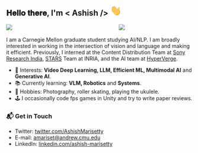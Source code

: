 <h2> 𝐇𝐞𝐥𝐥𝐨 𝐭𝐡𝐞𝐫𝐞, I'm < Ashish /> <img src="https://raw.githubusercontent.com/ABSphreak/ABSphreak/master/gifs/Hi.gif" width="30px"></h2>
<img align='right' src='https://user-images.githubusercontent.com/5713670/87202985-820dcb80-c2b6-11ea-9f56-7ec461c497c3.gif' width='200"'>

[![](https://komarev.com/ghpvc/?username=ashish013&color=orange&label=Visitors)](https://github.com/antonkomarev/github-profile-views-counter)  

I am a Carnegie Mellon graduate student studying AI/NLP. I am broadly interested in working in the intersection of vision and language and making it efficient. Previously, I interned at the Content Distribution Team at [Sony Research India](https://www.sonyresearchindia.com/),  [STARS](https://team.inria.fr/stars/en/research/) Team at INRIA, and the AI team at [HyperVerge](https://hyperverge.co/).

<!--- - 🔭 Bachelor's degree in **Data Science and Artificial Intelligence** at IIIT-NR ---> 
- 🌱 Interests: **Video Deep Learning, LLM, Efficient ML, Multimodal AI** and **Generative AI**.
- 📚 Currently learning: **VLM, Robotics** and **Systems**.
- 🌴 Hobbies: Photography, roller skating, playing the ukulele.
- 🕹️ I occasionally code fps games in Unity and try to write paper reviews.

### 📬 Get in Touch

- Twitter: [twitter.com/AshishMarisetty](https://twitter.com/AshishMarisetty)
- E-mail: amariset@andrew.cmu.edu
- LinkedIn: [linkedin.com/ashish-marisetty](https://www.linkedin.com/in/ashish-marisetty/)

<!--- ![Ashish Marisetty's github stats](https://github-readme-stats.vercel.app/api?username=Ashish013&show_icons=true&hide_border=true) ---> 
